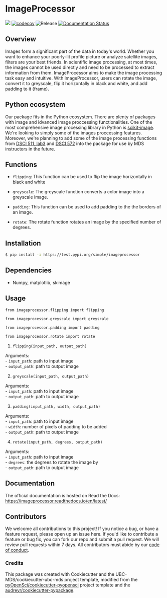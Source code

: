 # ImageProcessor

![](https://github.com/wang-rui/imageprocessor/workflows/build/badge.svg) [![codecov](https://codecov.io/gh/wang-rui/imageprocessor/branch/main/graph/badge.svg)](https://codecov.io/gh/wang-rui/imageprocessor) ![Release](https://github.com/wang-rui/imageprocessor/workflows/Release/badge.svg) [![Documentation Status](https://readthedocs.org/projects/imageprocessor/badge/?version=latest)](https://imageprocessor.readthedocs.io/en/latest/?badge=latest)


## Overview

Images form a significant part of the data in today's world. Whether you want to enhance your poorly-lit profile picture or analyze satellite images, filters are your best friends. In scientific image processing, at most times, the images cannot be used directly and need to be processed to extract information from them. ImageProcessor aims to make the image processing task easy and intuitive. With ImageProcessor, users can rotate the image, convert it to greyscale, flip it horizontally in black and white, and add padding to it (frame). 

## Python ecosystem

Our package fits in the Python ecosystem. There are plenty of packages with image and idvanced image proccessing functionalities. One of the most comprehensive image processing library in Python is [scikit-image](https://scikit-image.org/). We're looking to simply some of the images proccessing features. Moreover, we're planning to add some of the image processing functions from [DSCI 511, lab3](https://github.ubc.ca/MDS-2020-21/DSCI_511_py-prog_students/blob/master/release/lab3/lab3_release.ipynb) and [DSCI 572](https://github.ubc.ca/MDS-2020-21/DSCI_572_sup-learn-2_students) into the package for use by MDS instructors in the future. 

## Functions

- `flipping`: This function can be used to flip the image horizontally in black and white

- `greyscale`: The greyscale function converts a color image into a greyscale image.  

- `padding`: This function can be used to add padding to the the borders of an image. 

- `rotate`: The rotate function rotates an image by the specified number of degrees. 

## Installation

```bash
$ pip install -i https://test.pypi.org/simple/imageprocessor
```

## Dependencies

- Numpy, matplotlib, skimage

## Usage

`from imageprocessor.flipping import flipping`

`from imageprocessor.greyscale import greyscale`

`from imageprocessor.padding import padding`

`from imageprocessor.rotate import rotate`

1. `flipping(input_path, output_path)`

Arguments:\
    - `input_path`: path to input image\
    - `output_path`: path to output image

2. `greyscale(input_path, output_path)`

Arguments:\
    - `input_path`: path to input image\
    - `output_path`: path to output image

3. `padding(input_path, width, output_path)`

Arguments:\
    - `input_path`: path to input image\
    - `width`: number of pixels of padding to be added\
    - `output_path`: path to output image

4. `rotate(input_path, degrees, output_path)`

Arguments:\
    - `input_path`: path to input image\
    - `degrees`: the degrees to rotate the image by\
    - `output_path`: path to output image

## Documentation

The official documentation is hosted on Read the Docs: https://imageprocessor.readthedocs.io/en/latest/

## Contributors

We welcome all contributions to this project! If you notice a bug, or have a feature request, please open up an issue here. If you'd like to contribute a feature or bug fix, you can fork our repo and submit a pull request. We will review pull requests within 7 days. All contributors must abide by our [code of conduct](https://github.com/UBC-MDS/PyGram/blob/main/CONDUCT.rst).

### Credits

This package was created with Cookiecutter and the UBC-MDS/cookiecutter-ubc-mds project template, modified from the [pyOpenSci/cookiecutter-pyopensci](https://github.com/pyOpenSci/cookiecutter-pyopensci) project template and the [audreyr/cookiecutter-pypackage](https://github.com/audreyr/cookiecutter-pypackage).

